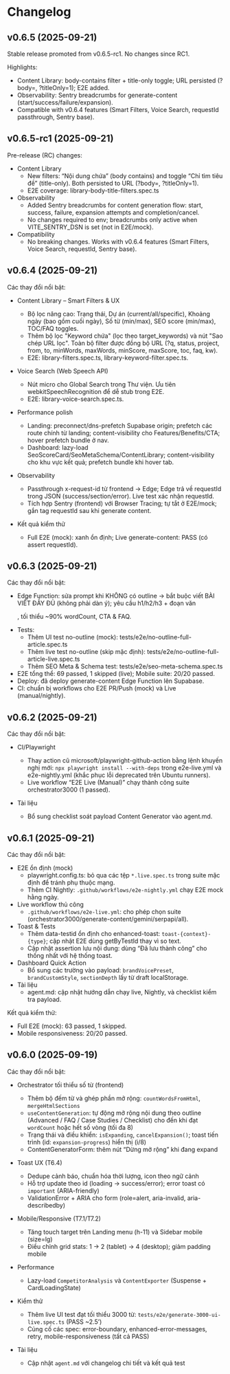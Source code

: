 # Changelog

## v0.6.5 (2025-09-21)

Stable release promoted from v0.6.5-rc1. No changes since RC1.

Highlights:
- Content Library: body-contains filter + title-only toggle; URL persisted (?body=, ?titleOnly=1); E2E added.
- Observability: Sentry breadcrumbs for generate-content (start/success/failure/expansion).
- Compatible with v0.6.4 features (Smart Filters, Voice Search, requestId passthrough, Sentry base).

## v0.6.5-rc1 (2025-09-21)

Pre-release (RC) changes:

- Content Library
  - New filters: “Nội dung chứa” (body contains) and toggle “Chỉ tìm tiêu đề” (title-only). Both persisted to URL (?body=, ?titleOnly=1).
  - E2E coverage: library-body-title-filters.spec.ts
- Observability
  - Added Sentry breadcrumbs for content generation flow: start, success, failure, expansion attempts and completion/cancel.
  - No changes required to env; breadcrumbs only active when VITE_SENTRY_DSN is set (not in E2E/mock).
- Compatibility
  - No breaking changes. Works with v0.6.4 features (Smart Filters, Voice Search, requestId, Sentry base).

## v0.6.4 (2025-09-21)

Các thay đổi nổi bật:

- Content Library – Smart Filters & UX
  - Bộ lọc nâng cao: Trạng thái, Dự án (current/all/specific), Khoảng ngày (bao gồm cuối ngày), Số từ (min/max), SEO score (min/max), TOC/FAQ toggles.
  - Thêm bộ lọc "Keyword chứa" (lọc theo target_keywords) và nút "Sao chép URL lọc". Toàn bộ filter được đồng bộ URL (?q, status, project, from, to, minWords, maxWords, minScore, maxScore, toc, faq, kw).
  - E2E: library-filters.spec.ts, library-keyword-filter.spec.ts.

- Voice Search (Web Speech API)
  - Nút micro cho Global Search trong Thư viện. Ưu tiên webkitSpeechRecognition để dễ stub trong E2E.
  - E2E: library-voice-search.spec.ts.

- Performance polish
  - Landing: preconnect/dns-prefetch Supabase origin; prefetch các route chính từ landing; content-visibility cho Features/Benefits/CTA; hover prefetch bundle ở nav.
  - Dashboard: lazy-load SeoScoreCard/SeoMetaSchema/ContentLibrary; content-visibility cho khu vực kết quả; prefetch bundle khi hover tab.

- Observability
  - Passthrough x-request-id từ frontend → Edge; Edge trả về requestId trong JSON (success/section/error). Live test xác nhận requestId.
  - Tích hợp Sentry (frontend) với Browser Tracing; tự tắt ở E2E/mock; gắn tag requestId sau khi generate content.

- Kết quả kiểm thử
  - Full E2E (mock): xanh ổn định; Live generate-content: PASS (có assert requestId).

## v0.6.3 (2025-09-21)

Các thay đổi nổi bật:

- Edge Function: sửa prompt khi KHÔNG có outline → bắt buộc viết BÀI VIẾT ĐẦY ĐỦ (không phải dàn ý); yêu cầu h1/h2/h3 + đoạn văn <p>, tối thiểu ~90% wordCount, CTA & FAQ.
- Tests:
  - Thêm UI test no-outline (mock): tests/e2e/no-outline-full-article.spec.ts
  - Thêm live test no-outline (skip mặc định): tests/e2e/no-outline-full-article-live.spec.ts
  - Thêm SEO Meta & Schema test: tests/e2e/seo-meta-schema.spec.ts
- E2E tổng thể: 69 passed, 1 skipped (live); Mobile suite: 20/20 passed.
- Deploy: đã deploy generate-content Edge Function lên Supabase.
- CI: chuẩn bị workflows cho E2E PR/Push (mock) và Live (manual/nightly).

## v0.6.2 (2025-09-21)

Các thay đổi nổi bật:

- CI/Playwright
  - Thay action cũ microsoft/playwright-github-action bằng lệnh khuyến nghị mới: `npx playwright install --with-deps` trong e2e-live.yml và e2e-nightly.yml (khắc phục lỗi deprecated trên Ubuntu runners).
  - Live workflow “E2E Live (Manual)” chạy thành công suite orchestrator3000 (1 passed).

- Tài liệu
  - Bổ sung checklist soát payload Content Generator vào agent.md.

## v0.6.1 (2025-09-21)

Các thay đổi nổi bật:

- E2E ổn định (mock)
  - playwright.config.ts: bỏ qua các tệp `*.live.spec.ts` trong suite mặc định để tránh phụ thuộc mạng.
  - Thêm CI Nightly: `.github/workflows/e2e-nightly.yml` chạy E2E mock hằng ngày.
- Live workflow thủ công
  - `.github/workflows/e2e-live.yml`: cho phép chọn suite (orchestrator3000/generate-content/gemini/serpapi/all).
- Toast & Tests
  - Thêm data-testid ổn định cho enhanced-toast: `toast-{context}-{type}`; cập nhật E2E dùng getByTestId thay vì so text.
  - Cập nhật assertion lưu nội dung: dùng “Đã lưu thành công” cho thống nhất với hệ thống toast.
- Dashboard Quick Action
  - Bổ sung các trường vào payload: `brandVoicePreset`, `brandCustomStyle`, `sectionDepth` lấy từ draft localStorage.
- Tài liệu
  - agent.md: cập nhật hướng dẫn chạy live, Nightly, và checklist kiểm tra payload.

Kết quả kiểm thử:
- Full E2E (mock): 63 passed, 1 skipped.
- Mobile responsiveness: 20/20 passed.

## v0.6.0 (2025-09-19)

Các thay đổi nổi bật:

- Orchestrator tối thiểu số từ (frontend)
  - Thêm bộ đếm từ và ghép phần mở rộng: `countWordsFromHtml`, `mergeHtmlSections`
  - `useContentGeneration`: tự động mở rộng nội dung theo outline (Advanced / FAQ / Case Studies / Checklist) cho đến khi đạt `wordCount` hoặc hết số vòng (tối đa 8)
  - Trạng thái và điều khiển: `isExpanding`, `cancelExpansion()`; toast tiến trình (id: `expansion-progress`) hiển thị (i/8)
  - ContentGeneratorForm: thêm nút “Dừng mở rộng” khi đang expand

- Toast UX (T6.4)
  - Dedupe cảnh báo, chuẩn hóa thời lượng, icon theo ngữ cảnh
  - Hỗ trợ update theo id (loading → success/error); error toast có `important` (ARIA-friendly)
  - ValidationError + ARIA cho form (role=alert, aria-invalid, aria-describedby)

- Mobile/Responsive (T7.1/T7.2)
  - Tăng touch target trên Landing menu (h-11) và Sidebar mobile (size=lg)
  - Điều chỉnh grid stats: 1 → 2 (tablet) → 4 (desktop); giảm padding mobile

- Performance
  - Lazy-load `CompetitorAnalysis` và `ContentExporter` (Suspense + CardLoadingState)

- Kiểm thử
  - Thêm live UI test đạt tối thiểu 3000 từ: `tests/e2e/generate-3000-ui-live.spec.ts` (PASS ~2.5’)
  - Củng cố các spec: error-boundary, enhanced-error-messages, retry, mobile-responsiveness (tất cả PASS)

- Tài liệu
  - Cập nhật `agent.md` với changelog chi tiết và kết quả test
